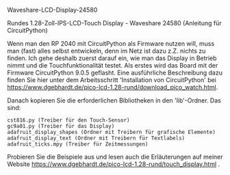 Waveshare-LCD-Display-24580

Rundes 1.28-Zoll-IPS-LCD-Touch Display - Waveshare 24580 
(Anleitung für CircuitPython)

Wenn man den RP 2040 mit CircuitPython als Firmware nutzen will, muss man (fast) alles selbst entwickeln, denn im Netz ist dazu z.Z. nichts zu finden. Ich gehe deshalb zuerst darauf ein, wie man das Display in Betrieb nimmt und die Touchfunktionalität testet. Als erstes wird das Board mit der Firmware CircuitPython 9.0.5 geflasht. Eine ausführliche Beschreibung dazu finden Sie hier unter dem Arbeitsschritt 'Installation von CircuitPython' bei https://www.dgebhardt.de/pico-lcd-1.28-rund/download_pico_watch.html.

Danach kopieren Sie die erforderlichen Bibliotheken in den 'lib'-Ordner. Das sind:

    cst816.py (Treiber für den Touch-Sensor)
    gc9a01.py (Treiber für das Display)
    adafruit_display_shapes (Ordner mit Treibern für grafische Elemente)
    adafruit_display_text (Ordner mit Treibern für Textlabels)
    adafruit_ticks.mpy (Treiber für Zeitmessungen)

Probieren Sie die Beispiele aus und lesen auch die Erläuterungen auf meiner Website
https://www.dgebhardt.de/pico-lcd-1.28-rund/touch_display.html .
